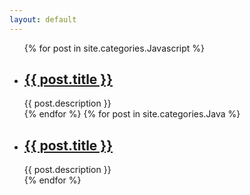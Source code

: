 ```yaml
---
layout: default
---
```

<div class="index-content">
	<div class="section">
        <ul class="artical-list">
            {% for post in site.categories.Javascript %}
            <li>
                <h2>
                    <a href="{{ post.url }}">{{ post.title }}</a>
                </h2>
                <div "title-desc">{{ post.description }}</div>
            </li>
            {% endfor %}
            {% for post in site.categories.Java %}
            <li>
                <h2>
                    <a href="{{ post.url }}">{{ post.title }}</a>
                </h2>
                <div "title-desc">{{ post.description }}</div>
            </li>
            {% endfor %}
        </ul>
    </div>
</div>